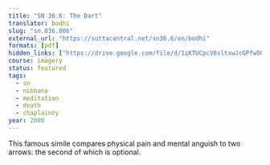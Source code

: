 ```yaml
---
title: "SN 36.6: The Dart"
translator: bodhi
slug: "sn.036.006"
external_url: "https://suttacentral.net/sn36.6/en/bodhi"
formats: [pdf]
hidden_links: ["https://drive.google.com/file/d/1iKTUCpcV6sltxwJcGPfwO0Jclxi_Lls_/view?usp=drivesdk"]
course: imagery
status: featured
tags:
  - sn
  - nibbana
  - meditation
  - death
  - chaplaincy
year: 2000
---
```


This famous simile compares physical pain and mental anguish to two arrows: the second of which is optional.
